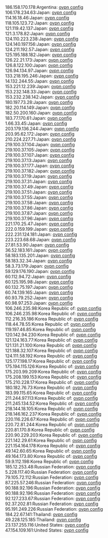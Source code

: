 186.158.170.178:Argentina: [ovpn config](vpn/186_158_170_178.ovpn)  
106.178.234.63:Japan: [ovpn config](vpn/106_178_234_63.ovpn)  
114.16.18.46:Japan: [ovpn config](vpn/114_16_18_46.ovpn)  
118.105.123.72:Japan: [ovpn config](vpn/118_105_123_72.ovpn)  
121.119.42.137:Japan: [ovpn config](vpn/121_119_42_137.ovpn)  
121.3.178.82:Japan: [ovpn config](vpn/121_3_178_82.ovpn)  
124.110.223.238:Japan: [ovpn config](vpn/124_110_223_238.ovpn)  
124.140.197.156:Japan: [ovpn config](vpn/124_140_197_156.ovpn)  
124.211.192.57:Japan: [ovpn config](vpn/124_211_192_57.ovpn)  
125.195.188.182:Japan: [ovpn config](vpn/125_195_188_182.ovpn)  
126.22.21.173:Japan: [ovpn config](vpn/126_22_21_173.ovpn)  
126.8.122.100:Japan: [ovpn config](vpn/126_8_122_100.ovpn)  
126.94.134.97:Japan: [ovpn config](vpn/126_94_134_97.ovpn)  
133.218.195.246:Japan: [ovpn config](vpn/133_218_195_246.ovpn)  
14.132.244.55:Japan: [ovpn config](vpn/14_132_244_55.ovpn)  
153.221.12.239:Japan: [ovpn config](vpn/153_221_12_239.ovpn)  
153.232.148.33:Japan: [ovpn config](vpn/153_232_148_33.ovpn)  
153.232.238.142:Japan: [ovpn config](vpn/153_232_238_142.ovpn)  
180.197.73.28:Japan: [ovpn config](vpn/180_197_73_28.ovpn)  
182.20.114.149:Japan: [ovpn config](vpn/182_20_114_149.ovpn)  
182.50.200.160:Japan: [ovpn config](vpn/182_50_200_160.ovpn)  
183.77.170.61:Japan: [ovpn config](vpn/183_77_170_61.ovpn)  
1.66.33.45:Japan: [ovpn config](vpn/1_66_33_45.ovpn)  
203.179.136.244:Japan: [ovpn config](vpn/203_179_136_244.ovpn)  
203.95.62.172:Japan: [ovpn config](vpn/203_95_62_172.ovpn)  
210.224.227.71:Japan: [ovpn config](vpn/210_224_227_71.ovpn)  
219.100.37.104:Japan: [ovpn config](vpn/219_100_37_104.ovpn)  
219.100.37.105:Japan: [ovpn config](vpn/219_100_37_105.ovpn)  
219.100.37.107:Japan: [ovpn config](vpn/219_100_37_107.ovpn)  
219.100.37.13:Japan: [ovpn config](vpn/219_100_37_13.ovpn)  
219.100.37.177:Japan: [ovpn config](vpn/219_100_37_177.ovpn)  
219.100.37.182:Japan: [ovpn config](vpn/219_100_37_182.ovpn)  
219.100.37.19:Japan: [ovpn config](vpn/219_100_37_19.ovpn)  
219.100.37.31:Japan: [ovpn config](vpn/219_100_37_31.ovpn)  
219.100.37.49:Japan: [ovpn config](vpn/219_100_37_49.ovpn)  
219.100.37.51:Japan: [ovpn config](vpn/219_100_37_51.ovpn)  
219.100.37.55:Japan: [ovpn config](vpn/219_100_37_55.ovpn)  
219.100.37.58:Japan: [ovpn config](vpn/219_100_37_58.ovpn)  
219.100.37.86:Japan: [ovpn config](vpn/219_100_37_86.ovpn)  
219.100.37.87:Japan: [ovpn config](vpn/219_100_37_87.ovpn)  
219.100.37.96:Japan: [ovpn config](vpn/219_100_37_96.ovpn)  
221.170.25.47:Japan: [ovpn config](vpn/221_170_25_47.ovpn)  
222.0.159.199:Japan: [ovpn config](vpn/222_0_159_199.ovpn)  
222.231.124.181:Japan: [ovpn config](vpn/222_231_124_181.ovpn)  
223.223.68.68:Japan: [ovpn config](vpn/223_223_68_68.ovpn)  
27.81.53.90:Japan: [ovpn config](vpn/27_81_53_90.ovpn)  
36.52.183.161:Japan: [ovpn config](vpn/36_52_183_161.ovpn)  
58.183.135.201:Japan: [ovpn config](vpn/58_183_135_201.ovpn)  
58.183.32.34:Japan: [ovpn config](vpn/58_183_32_34.ovpn)  
58.3.73.179:Japan: [ovpn config](vpn/58_3_73_179.ovpn)  
59.129.176.190:Japan: [ovpn config](vpn/59_129_176_190.ovpn)  
60.112.94.72:Japan: [ovpn config](vpn/60_112_94_72.ovpn)  
60.125.195.98:Japan: [ovpn config](vpn/60_125_195_98.ovpn)  
60.132.75.197:Japan: [ovpn config](vpn/60_132_75_197.ovpn)  
60.74.139.165:Japan: [ovpn config](vpn/60_74_139_165.ovpn)  
60.93.79.252:Japan: [ovpn config](vpn/60_93_79_252.ovpn)  
60.98.97.253:Japan: [ovpn config](vpn/60_98_97_253.ovpn)  
106.246.235.98:Korea Republic of: [ovpn config](vpn/106_246_235_98.ovpn)  
106.246.235.98:Korea Republic of: [ovpn config](vpn/106_246_235_98.ovpn)  
112.216.35.186:Korea Republic of: [ovpn config](vpn/112_216_35_186.ovpn)  
118.44.78.55:Korea Republic of: [ovpn config](vpn/118_44_78_55.ovpn)  
119.197.46.85:Korea Republic of: [ovpn config](vpn/119_197_46_85.ovpn)  
120.142.94.230:Korea Republic of: [ovpn config](vpn/120_142_94_230.ovpn)  
121.124.163.77:Korea Republic of: [ovpn config](vpn/121_124_163_77.ovpn)  
121.131.21.100:Korea Republic of: [ovpn config](vpn/121_131_21_100.ovpn)  
121.188.32.107:Korea Republic of: [ovpn config](vpn/121_188_32_107.ovpn)  
124.111.58.192:Korea Republic of: [ovpn config](vpn/124_111_58_192.ovpn)  
125.177.198.17:Korea Republic of: [ovpn config](vpn/125_177_198_17.ovpn)  
175.194.115.126:Korea Republic of: [ovpn config](vpn/175_194_115_126.ovpn)  
175.203.99.209:Korea Republic of: [ovpn config](vpn/175_203_99_209.ovpn)  
175.208.199.153:Korea Republic of: [ovpn config](vpn/175_208_199_153.ovpn)  
175.210.228.17:Korea Republic of: [ovpn config](vpn/175_210_228_17.ovpn)  
180.182.76.73:Korea Republic of: [ovpn config](vpn/180_182_76_73.ovpn)  
183.99.115.65:Korea Republic of: [ovpn config](vpn/183_99_115_65.ovpn)  
211.244.97.113:Korea Republic of: [ovpn config](vpn/211_244_97_113.ovpn)  
211.245.134.52:Korea Republic of: [ovpn config](vpn/211_245_134_52.ovpn)  
218.144.18.105:Korea Republic of: [ovpn config](vpn/218_144_18_105.ovpn)  
218.146.162.237:Korea Republic of: [ovpn config](vpn/218_146_162_237.ovpn)  
220.116.226.67:Korea Republic of: [ovpn config](vpn/220_116_226_67.ovpn)  
220.72.81.244:Korea Republic of: [ovpn config](vpn/220_72_81_244.ovpn)  
220.81.170.8:Korea Republic of: [ovpn config](vpn/220_81_170_8.ovpn)  
220.90.229.203:Korea Republic of: [ovpn config](vpn/220_90_229_203.ovpn)  
221.142.29.61:Korea Republic of: [ovpn config](vpn/221_142_29_61.ovpn)  
221.154.164.178:Korea Republic of: [ovpn config](vpn/221_154_164_178.ovpn)  
49.142.60.65:Korea Republic of: [ovpn config](vpn/49_142_60_65.ovpn)  
49.164.173.80:Korea Republic of: [ovpn config](vpn/49_164_173_80.ovpn)  
59.9.112.198:Korea Republic of: [ovpn config](vpn/59_9_112_198.ovpn)  
185.12.253.48:Russian Federation: [ovpn config](vpn/185_12_253_48.ovpn)  
5.228.117.40:Russian Federation: [ovpn config](vpn/5_228_117_40.ovpn)  
79.105.72.112:Russian Federation: [ovpn config](vpn/79_105_72_112.ovpn)  
87.225.57.246:Russian Federation: [ovpn config](vpn/87_225_57_246.ovpn)  
90.188.92.196:Russian Federation: [ovpn config](vpn/90_188_92_196.ovpn)  
90.188.92.196:Russian Federation: [ovpn config](vpn/90_188_92_196.ovpn)  
92.127.233.67:Russian Federation: [ovpn config](vpn/92_127_233_67.ovpn)  
92.37.202.81:Russian Federation: [ovpn config](vpn/92_37_202_81.ovpn)  
95.191.249.226:Russian Federation: [ovpn config](vpn/95_191_249_226.ovpn)  
184.22.67.141:Thailand: [ovpn config](vpn/184_22_67_141.ovpn)  
49.228.125.185:Thailand: [ovpn config](vpn/49_228_125_185.ovpn)  
23.137.255.116:United States: [ovpn config](vpn/23_137_255_116.ovpn)  
47.154.109.161:United States: [ovpn config](vpn/47_154_109_161.ovpn)  
